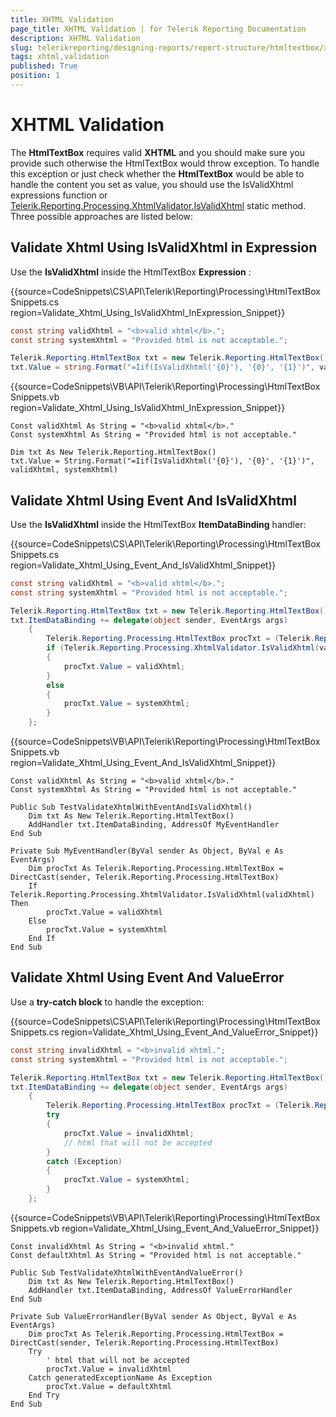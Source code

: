```yaml
---
title: XHTML Validation
page_title: XHTML Validation | for Telerik Reporting Documentation
description: XHTML Validation
slug: telerikreporting/designing-reports/report-structure/htmltextbox/xhtml-validation
tags: xhtml,validation
published: True
position: 1
---
```


# XHTML Validation



The __HtmlTextBox__ requires valid __XHTML__ and you should make sure you provide such otherwise the HtmlTextBox would throw exception.          To handle this exception or just check whether the __HtmlTextBox__ would be able to handle the content          you set as value, you should use the IsValidXhtml expressions function or             [Telerik.Reporting.Processing.XhtmlValidator.IsValidXhtml](/reporting/api/Telerik.Reporting.Processing.XhtmlValidator#Telerik_Reporting_Processing_XhtmlValidator_IsValidXhtml_System_String_)            static method. Three possible         approaches are listed below:

## Validate Xhtml Using IsValidXhtml in Expression

Use the __IsValidXhtml__ inside the HtmlTextBox __Expression__ :

{{source=CodeSnippets\CS\API\Telerik\Reporting\Processing\HtmlTextBoxSnippets.cs region=Validate_Xhtml_Using_IsValidXhtml_InExpression_Snippet}}
````C#
const string validXhtml = "<b>valid xhtml</b>.";
const string systemXhtml = "Provided html is not acceptable.";

Telerik.Reporting.HtmlTextBox txt = new Telerik.Reporting.HtmlTextBox();
txt.Value = string.Format("=Iif(IsValidXhtml('{0}'), '{0}', '{1}')", validXhtml, systemXhtml);
````
{{source=CodeSnippets\VB\API\Telerik\Reporting\Processing\HtmlTextBoxSnippets.vb region=Validate_Xhtml_Using_IsValidXhtml_InExpression_Snippet}}
````VB
Const validXhtml As String = "<b>valid xhtml</b>."
Const systemXhtml As String = "Provided html is not acceptable."

Dim txt As New Telerik.Reporting.HtmlTextBox()
txt.Value = String.Format("=Iif(IsValidXhtml('{0}'), '{0}', '{1}')", validXhtml, systemXhtml)
````

## Validate Xhtml Using Event And IsValidXhtml

Use the __IsValidXhtml__ inside the HtmlTextBox __ItemDataBinding__ handler:

{{source=CodeSnippets\CS\API\Telerik\Reporting\Processing\HtmlTextBoxSnippets.cs region=Validate_Xhtml_Using_Event_And_IsValidXhtml_Snippet}}
````C#
const string validXhtml = "<b>valid xhtml</b>.";
const string systemXhtml = "Provided html is not acceptable.";

Telerik.Reporting.HtmlTextBox txt = new Telerik.Reporting.HtmlTextBox();
txt.ItemDataBinding += delegate(object sender, EventArgs args)
    {
        Telerik.Reporting.Processing.HtmlTextBox procTxt = (Telerik.Reporting.Processing.HtmlTextBox)sender;
        if (Telerik.Reporting.Processing.XhtmlValidator.IsValidXhtml(validXhtml))
        {
            procTxt.Value = validXhtml;
        }
        else
        {
            procTxt.Value = systemXhtml;
        }
    };
````
{{source=CodeSnippets\VB\API\Telerik\Reporting\Processing\HtmlTextBoxSnippets.vb region=Validate_Xhtml_Using_Event_And_IsValidXhtml_Snippet}}
````VB
Const validXhtml As String = "<b>valid xhtml</b>."
Const systemXhtml As String = "Provided html is not acceptable."

Public Sub TestValidateXhtmlWithEventAndIsValidXhtml()
    Dim txt As New Telerik.Reporting.HtmlTextBox()
    AddHandler txt.ItemDataBinding, AddressOf MyEventHandler
End Sub

Private Sub MyEventHandler(ByVal sender As Object, ByVal e As EventArgs)
    Dim procTxt As Telerik.Reporting.Processing.HtmlTextBox = DirectCast(sender, Telerik.Reporting.Processing.HtmlTextBox)
    If Telerik.Reporting.Processing.XhtmlValidator.IsValidXhtml(validXhtml) Then
        procTxt.Value = validXhtml
    Else
        procTxt.Value = systemXhtml
    End If
End Sub
````

## Validate Xhtml Using Event And ValueError

Use a __try-catch block__ to handle the exception:

{{source=CodeSnippets\CS\API\Telerik\Reporting\Processing\HtmlTextBoxSnippets.cs region=Validate_Xhtml_Using_Event_And_ValueError_Snippet}}
````C#
const string invalidXhtml = "<b>invalid xhtml.";
const string systemXhtml = "Provided html is not acceptable.";

Telerik.Reporting.HtmlTextBox txt = new Telerik.Reporting.HtmlTextBox();
txt.ItemDataBinding += delegate(object sender, EventArgs args)
    {
        Telerik.Reporting.Processing.HtmlTextBox procTxt = (Telerik.Reporting.Processing.HtmlTextBox)sender;
        try
        {
            procTxt.Value = invalidXhtml;
            // html that will not be accepted
        }
        catch (Exception)
        {
            procTxt.Value = systemXhtml;
        }
    };
````
{{source=CodeSnippets\VB\API\Telerik\Reporting\Processing\HtmlTextBoxSnippets.vb region=Validate_Xhtml_Using_Event_And_ValueError_Snippet}}
````VB
Const invalidXhtml As String = "<b>invalid xhtml."
Const defaultXhtml As String = "Provided html is not acceptable."

Public Sub TestValidateXhtmlWithEventAndValueError()
    Dim txt As New Telerik.Reporting.HtmlTextBox()
    AddHandler txt.ItemDataBinding, AddressOf ValueErrorHandler
End Sub

Private Sub ValueErrorHandler(ByVal sender As Object, ByVal e As EventArgs)
    Dim procTxt As Telerik.Reporting.Processing.HtmlTextBox = DirectCast(sender, Telerik.Reporting.Processing.HtmlTextBox)
    Try
        ' html that will not be accepted
        procTxt.Value = invalidXhtml
    Catch generatedExceptionName As Exception
        procTxt.Value = defaultXhtml
    End Try
End Sub
````


